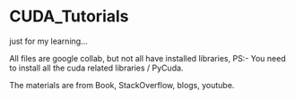 # CUDA_Tutorials
just for my learning...

All files are google collab, but not all have installed libraries, PS:- You need to install all the cuda related libraries / PyCuda.

The materials are from Book, StackOverflow, blogs, youtube.
